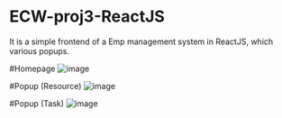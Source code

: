 # ECW-proj3-ReactJS
It is a simple frontend of a Emp management system in ReactJS, which various popups.

#Homepage
![image](https://github.com/user-attachments/assets/7f3dbb61-5d99-4bdc-a5f3-136e90fd6bfb)

#Popup (Resource)
![image](https://github.com/user-attachments/assets/eb664617-c3c2-49ef-9456-bec76cbba244)

#Popup (Task)
![image](https://github.com/user-attachments/assets/081882d1-c82e-4390-a33e-e667b9509c34)




